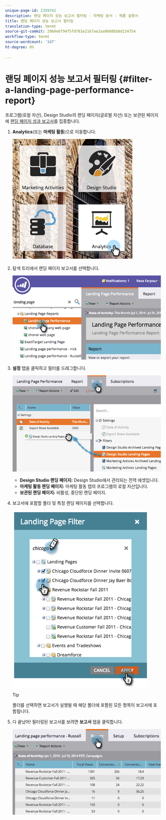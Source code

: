 ```yaml
---
unique-page-id: 2359742
description: 랜딩 페이지 성능 보고서 필터링 - 마케팅 문서 - 제품 설명서
title: 랜딩 페이지 성능 보고서 필터링
translation-type: tm+mt
source-git-commit: 2969e6f94f5fd781e2167ae2aa8680bb8d134754
workflow-type: tm+mt
source-wordcount: '147'
ht-degree: 0%

---
```



# 랜딩 페이지 성능 보고서 필터링 {#filter-a-landing-page-performance-report}

프로그램(로컬 자산), Design Studio의 랜딩 페이지(글로벌 자산) 또는 보관된 페이지에 [랜딩 페이지 성과 보고서](/help/marketo/product-docs/demand-generation/landing-pages/understanding-landing-pages/landing-page-performance-report.md)를 집중합니다.

1. **Analytics**(또는 **마케팅 활동**)으로 이동합니다.

   ![](assets/analyticstile.png)

1. 탐색 트리에서 랜딩 페이지 보고서를 선택합니다.

   ![](assets/image2014-9-18-15-3a46-3a6.png)

1. **설정** 탭을 클릭하고 필터를 드래그합니다.

   ![](assets/image2014-9-18-15-3a46-3a16.png)

   * **Design Studio 랜딩 페이지:** Design Studio에서 관리되는 전역 에셋입니다.
   * **마케팅 활동 랜딩 페이지:** 마케팅 활동 탭의 프로그램의 로컬 자산입니다.
   * **보관된 랜딩 페이지:** 비활성, 중단된 랜딩 페이지.

1. 보고서에 포함할 폴더 및 특정 랜딩 페이지를 선택합니다.

   ![](assets/image2014-9-18-15-3a46-3a47.png)

   >[!TIP]
   >
   >폴더를 선택하면 보고서가 실행될 때 해당 폴더에 포함된 모든 항목이 보고서에 포함됩니다.

1. 다 끝났어! 필터링된 보고서를 보려면 **보고서** 탭을 클릭합니다.

   ![](assets/image2014-9-18-15-3a47-3a21.png)
